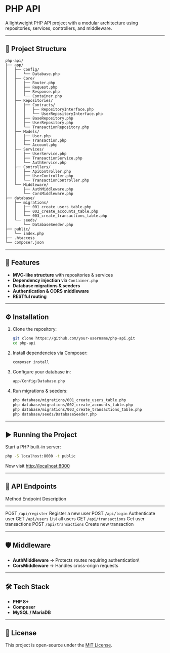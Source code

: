 # PHP API

A lightweight PHP API project with a modular architecture using
repositories, services, controllers, and middleware.

------------------------------------------------------------------------

## 📂 Project Structure

    php-api/
    ├── app/
    │   ├── Config/
    │   │   └── Database.php
    │   ├── Core/
    │   │   ├── Router.php
    │   │   ├── Request.php
    │   │   ├── Response.php
    │   │   └── Container.php
    │   ├── Repositories/
    │   │   ├── Contracts/
    │   │   │   ├── RepositoryInterface.php
    │   │   │   └── UserRepositoryInterface.php
    │   │   ├── BaseRepository.php
    │   │   ├── UserRepository.php
    │   │   └── TransactionRepository.php
    │   ├── Models/
    │   │   ├── User.php
    │   │   ├── Transaction.php
    │   │   └── Account.php
    │   ├── Services/
    │   │   ├── UserService.php
    │   │   ├── TransactionService.php
    │   │   └── AuthService.php
    │   ├── Controllers/
    │   │   ├── ApiController.php
    │   │   ├── UserController.php
    │   │   └── TransactionController.php
    │   └── Middleware/
    │       ├── AuthMiddleware.php
    │       └── CorsMiddleware.php
    ├── database/
    │   ├── migrations/
    │   │   ├── 001_create_users_table.php
    │   │   ├── 002_create_accounts_table.php
    │   │   └── 003_create_transactions_table.php
    │   └── seeds/
    │       └── DatabaseSeeder.php
    ├── public/
    │   └── index.php
    ├── .htaccess
    └── composer.json

------------------------------------------------------------------------

## 🚀 Features

-   **MVC-like structure** with repositories & services
-   **Dependency injection** via `Container.php`
-   **Database migrations & seeders**
-   **Authentication & CORS middleware**
-   **RESTful routing**

------------------------------------------------------------------------

## ⚙️ Installation

1.  Clone the repository:

    ``` bash
    git clone https://github.com/your-username/php-api.git
    cd php-api
    ```

2.  Install dependencies via Composer:

    ``` bash
    composer install
    ```

3.  Configure your database in:

    ``` php
    app/Config/Database.php
    ```

4.  Run migrations & seeders:

    ``` bash
    php database/migrations/001_create_users_table.php
    php database/migrations/002_create_accounts_table.php
    php database/migrations/003_create_transactions_table.php
    php database/seeds/DatabaseSeeder.php
    ```

------------------------------------------------------------------------

## ▶️ Running the Project

Start a PHP built-in server:

``` bash
php -S localhost:8000 -t public
```

Now visit <http://localhost:8000>

------------------------------------------------------------------------

## 📌 API Endpoints

  Method   Endpoint              Description
  -------- --------------------- ------------------------
  POST     `/api/register`       Register a new user
  POST     `/api/login`          Authenticate user
  GET      `/api/users`          List all users
  GET      `/api/transactions`   Get user transactions
  POST     `/api/transactions`   Create new transaction

------------------------------------------------------------------------

## 🛡️ Middleware

-   **AuthMiddleware** → Protects routes requiring authentication\
-   **CorsMiddleware** → Handles cross-origin requests

------------------------------------------------------------------------

## 🛠️ Tech Stack

-   **PHP 8+**
-   **Composer**
-   **MySQL / MariaDB**

------------------------------------------------------------------------

## 📄 License

This project is open-source under the [MIT License](LICENSE).
